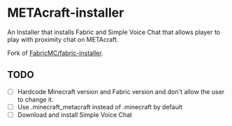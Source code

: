 # METAcraft-installer
An Installer that installs Fabric and Simple Voice Chat that allows player to play with proximity chat on METAcraft.

Fork of [FabricMC/fabric-installer](https://github.com/FabricMC/fabric-installer).

## TODO
- [ ] Hardcode Minecraft version and Fabric version and don't allow the user to change it.
- [ ] Use .minecraft_metacraft instead of .minecraft by default
- [ ] Download and install Simple Voice Chat
